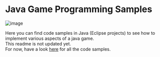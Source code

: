# Java Game Programming Samples  

![image](https://github.com/UCN-programming-2-JFK/JavaGameProgrammingCodesamples/assets/3811290/c1ebbaff-8e99-46cf-a121-8702fa83a1d1)

Here you can find code samples in Java (Eclipse projects) to see how to implement various aspects of a java game.  
This readme is not updated yet.  
For now, have a look [here](https://javagameprogramming.codesamples.dk/) for all the code samples.
